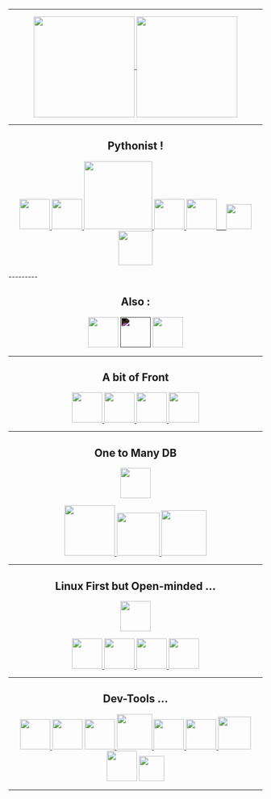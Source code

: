 

---------


<p align=center>
<a href="https://streak-stats.demolab.com/?user=LGD-P&theme=radical">
  <img height=200 align="center" src="https://streak-stats.demolab.com/?user=LGD-P&theme=radical" />
</a>
<a href="https://github-readme-stats.vercel.app/api/top-langs/?username=LGD-P&theme=radical">
  <img height=200 align="center" src="https://github-readme-stats.vercel.app/api/top-langs/?username=LGD-P&theme=radical" />
</a>
</p>

----------

<h2 align=center> Pythonist !</h2>
<p align=center >
  <a href="https://www.python.org/">
  	<img src= "https://cdn.jsdelivr.net/gh/devicons/devicon/icons/python/python-original-wordmark.svg" width="60">
  </a>
  <a href="https://pypi.org/">
     <img src="https://cdn.jsdelivr.net/gh/devicons/devicon@latest/icons/pypi/pypi-original.svg" width="60" />   
  </a>
  <a href="https://www.djangoproject.com/">
    <img src= 'https://soshace.com/wp-content/uploads/2021/01/879-png-3.png' width=135/>
  </a>
  <a href="https://www.sqlalchemy.org/">
    <img src="https://cdn.jsdelivr.net/gh/devicons/devicon/icons/sqlalchemy/sqlalchemy-original.svg" width=60/>
  </a>
  <a href="https://www.selenium.dev/">
    <img src= "https://cdn.jsdelivr.net/gh/devicons/devicon/icons/selenium/selenium-original.svg" width="60">    
  </a>
  <a href='https://python-poetry.org/'>
      <img src="https://python-poetry.org/images/logo-origami.svg" width=50/>
  </a>
  </a>
  <a href='https://docs.pytest.org/en/7.4.x/'>
      <img src="https://cdn.jsdelivr.net/gh/devicons/devicon/icons/pytest/pytest-original-wordmark.svg" width=68//>
  </a>
</p>
---------

<h2 align=center> Also : </h2>
<p align=center>
    <img src="https://cdn.jsdelivr.net/gh/devicons/devicon@latest/icons/php/php-original.svg" width =60 />
    <img src="https://cdn.jsdelivr.net/gh/devicons/devicon@latest/icons/symfony/symfony-original-wordmark.svg"width=60 style="filter: invert(100%);" />
    <img src="https://cdn.jsdelivr.net/gh/devicons/devicon@latest/icons/composer/composer-original.svg" width=60 />
</p >

----------

<h2 align=center> A bit of Front </h2>
<p align=center>
  <a href="https://developer.mozilla.org/en-US/docs/Web/JavaScript">
    <img src= "https://cdn.jsdelivr.net/gh/devicons/devicon/icons/javascript/javascript-original.svg" width="60">
  </a>
  <a href="https://developer.mozilla.org/en-US/docs/Web/Guide/HTML/HTML5">
    <img src= "https://cdn.jsdelivr.net/gh/devicons/devicon/icons/html5/html5-original.svg" width="60">
  </a>
   <a href="https://developer.mozilla.org/en-US/docs/Web/CSS">
    <img src= "https://cdn.jsdelivr.net/gh/devicons/devicon/icons/css3/css3-original.svg" width="60">
  </a>
  <a href="https://getbootstrap.com/">
    <img src="https://cdn.jsdelivr.net/gh/devicons/devicon/icons/bootstrap/bootstrap-original-wordmark.svg"  width=60/>
  </a>
</p>

----------

<h2 align=center> One to Many DB  </h2>
<p align=center>
  <a href="https://dbeaver.io/">
    <img src ="https://dbeaver.io/wp-content/uploads/2015/09/beaver-head.png" width=60>
  </a>
<p>
<p align=center>
  <a href="https://www.sqlite.org/">
    <img src="https://cdn.jsdelivr.net/gh/devicons/devicon/icons/sqlite/sqlite-original-wordmark.svg"  width=100>
  </a>
  <a href="https://www.postgresql.org/">
    <img src="https://cdn.jsdelivr.net/gh/devicons/devicon/icons/postgresql/postgresql-original-wordmark.svg" width="85">
  </a>
  <a href="https://www.mysql.com/">
    <img src="https://cdn.jsdelivr.net/gh/devicons/devicon/icons/mysql/mysql-original-wordmark.svg" width=90/>
  </a>
</p>

----------

<h2 align=center> Linux First but Open-minded ...</h2>
<p align=center>
  <a href="https://www.vmware.com/">
    <img src="https://cdn2.iconfinder.com/data/icons/icons-mega-pack-1-and-2/256/VMware_Workstation.png" width=60>
  </a>
</p>
<p align=center>
  <a href="https://linuxmint.com/">
    <img src= "https://cdn.jsdelivr.net/gh/devicons/devicon/icons/linux/linux-original.svg" width="60">
  </a>
  <a href="https://www.microsoft.com/en-us/windows/windows-11">
    <img src="https://cdn.jsdelivr.net/gh/devicons/devicon/icons/windows8/windows8-original.svg" width =60/>
  </a>
   <a href="https://support.apple.com/macos/">
    <img src="https://cdn1.iconfinder.com/data/icons/logos-brands-1/24/logo_brand_brands_logos_apple_ios-512.png" width=60> 
  </a>
  <a href="https://www.raspberrypi.com/software/">
      <img src="https://cdn.jsdelivr.net/gh/devicons/devicon/icons/raspberrypi/raspberrypi-original.svg" width =60/>
  </a>          
</p>

          
----------

<h2 align=center> Dev-Tools ...</h2>
  <p align=center>
  <a href="https://www.jetbrains.com/pycharm/download/?section=windows">  
    <img src="https://upload.wikimedia.org/wikipedia/commons/thumb/1/1d/PyCharm_Icon.svg/langfr-220px-PyCharm_Icon.svg.png" width=60/>
  </a>
    <img src="https://cdn.jsdelivr.net/gh/devicons/devicon@latest/icons/phpstorm/phpstorm-original.svg" width=60/>     
  <a href="https://code.visualstudio.com/">
    <img src="https://cdn.jsdelivr.net/gh/devicons/devicon/icons/vscode/vscode-original-wordmark.svg"  width =60/>
  </a>
   <a href="https://git-scm.com/">
    <img src= "https://cdn.jsdelivr.net/gh/devicons/devicon/icons/git/git-original.svg" width="70">
  </a>
  <a href="https://www.docker.com/">
    <img src="https://cdn.jsdelivr.net/gh/devicons/devicon/icons/docker/docker-original-wordmark.svg" width=60/>
  </a> 
  <a href="https://www.postman.com/">
    <img src="https://www.vectorlogo.zone/logos/getpostman/getpostman-icon.svg"  width=60/>
  </a>
  <a href="https://en.wikipedia.org/wiki/Bash_(Unix_shell)">
    <img src= "https://cdn.jsdelivr.net/gh/devicons/devicon/icons/bash/bash-original.svg" width="65">
  </a>
     <img src="https://cdn.jsdelivr.net/gh/devicons/devicon@latest/icons/vim/vim-original.svg" width=60/>    
  <a href="https://www.figma.com/">
    <img src="https://cdn.jsdelivr.net/gh/devicons/devicon/icons/figma/figma-original.svg" width=50/>
  </a>      
</p>

            
          
           
          
----------



